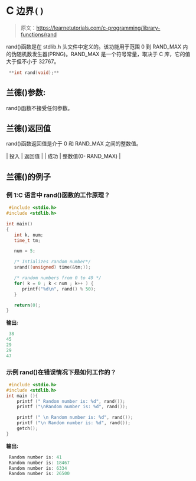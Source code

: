 # C `边界()`

> 原文：<https://learnetutorials.com/c-programming/library-functions/rand>

rand()函数是在 stdlib.h 头文件中定义的。该功能用于范围 0 到 RAND_MAX 内的伪随机数发生器(PRNG)。RAND_MAX 是一个符号常量，取决于 C 库，它的值大于但不小于 32767。

```c
 **int rand(void);** 

```

## 兰德()参数:

rand()函数不接受任何参数。

## 兰德()返回值

rand()函数返回值是介于 0 和 RAND_MAX 之间的整数值。

| 投入 | 返回值 |
| 成功 | 整数值(0- RAND_MAX) |

## 兰德()的例子

### 例 1:C 语言中 rand()函数的工作原理？

```c
 #include <stdio.h>
#include <stdlib.h>

int main()
{
   int k, num;
   time_t tm;

   num = 5;

   /* Intializes random number*/
   srand((unsigned) time(&tm;));

   /* random numbers from 0 to 49 */
   for( k = 0 ; k < num ; k++ ) {
      printf("%d\n", rand() % 50);
   }

   return(0);
} 

```

**输出:**

```c
 38
45
29
29
47 
```

### 示例 rand()在错误情况下是如何工作的？

```c
 #include <stdio.h>
#include <stdlib.h>
int main (){
    printf (" Random number is: %d", rand());  
    printf ("\nRandom number is: %d", rand());  

    printf (" \n Random number is: %d", rand());  
    printf ("\n Random number is: %d", rand());  
    getch(); 
} 

```

**输出:**

```c
 Random number is: 41
 Random number is: 18467
 Random number is: 6334
 Random number is: 26500 
```